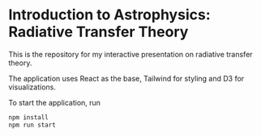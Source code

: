 # Introduction to Astrophysics: Radiative Transfer Theory

This is the repository for my interactive presentation on radiative transfer theory.

The application uses React as the base, Tailwind for styling and D3 for visualizations.

To start the application, run
```bash
npm install
npm run start
```
